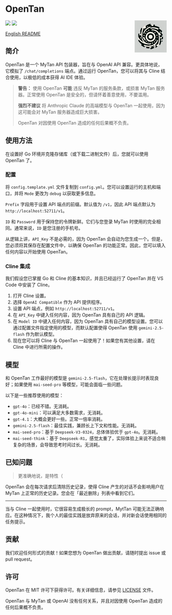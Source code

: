 # OpenTan

<div align="right">
<img src="./icon.jpg" width="100" align="right" />
</div>
<img src="https://img.shields.io/github/license/ShinoharaHaruna/OpenTan" />
<img src="https://img.shields.io/github/go-mod/go-version/ShinoharaHaruna/OpenTan" />

[English README](README.md)

## 简介

OpenTan 是一个 MyTan API 包装器，旨在与 OpenAI API 兼容。更具体地说，它模拟了 `/chat/completions` 端点。通过运行 OpenTan，您可以将其与 Cline 结合使用，以极低的成本获得 AI IDE 体验。

> **警告：** 使用 OpenTan **可能** 违反 MyTan 的服务条款，或损害 MyTan 服务器。正常使用 OpenTan 是安全的，但请怀着善意使用，不要滥用。
>
> **强烈不建议** 将 Anthropic Claude 的高端模型与 OpenTan 一起使用，因为这可能会对 MyTan 服务器造成巨大损害。
>
> OpenTan 对因使用 OpenTan 造成的任何后果概不负责。

## 使用方法

在设置好 Go 环境并克隆存储库（或下载二进制文件）后，您就可以使用 OpenTan 了。

### 配置

将 `config.template.yml` 文件复制到 `config.yml`。您可以设置运行的主机和端口，并将 `Mode` 更改为 `debug` 以获取更多信息。

`Prefix` 字段用于设置 API 端点的前缀。默认值为 `/v1`，因此 API 端点默认为 `http://localhost:52711/v1`。

`ID` 和 `Password` 用于保持您的令牌新鲜。它们与您登录 MyTan 时使用的完全相同。通常来说，`ID` 是您注册的手机号。

从逻辑上讲，`API_Key` 不是必需的，因为 OpenTan 会自动为您生成一个。但是，您必须将其保存在配置文件中，以确保 OpenTan 的功能正常。因此，您可以填入任何内容以开始使用 OpenTan。

### Cline 集成

我们假设您已掌握 Go 和 Cline 的基本知识，并且已经运行了 OpenTan 并在 VS Code 中安装了 Cline。

1. 打开 Cline 设置。
2. 选择 `OpenAI Compatible` 作为 API 提供程序。
3. 设置 API 端点，例如 `http://localhost:52711/v1`。
4. 在 `API_Key` 中键入任何内容，因为 OpenTan 具有自己的 API 逻辑。
5. 在 `Model ID` 中键入任何内容，因为 OpenTan 具有自己的模型设置。您可以通过配置文件指定使用的模型，而默认配置使得 OpenTan 使用 `gemini-2.5-flash` 作为默认模型。
6. 现在您可以将 Cline 与 OpenTan 一起使用了！如果您有其他设置，请在 Cline 中进行所需的操作。

## 模型

和 OpenTan 工作最好的模型是 `gemini-2.5-flash`，它在处理长提示时表现良好；如果使用 `mai-seed-pro` 等模型，可能会面临一些问题。

以下是一些推荐使用的模型：

- `gpt-4o`：已经不错。无消耗。
- `gpt-4o-mini`：可以满足大多数需求，无消耗。
- `gpt-4.1`：大概会更好一些。正常一倍率消耗。
- `gemini-2.5-flash`：最佳实践，兼顾长上下文和性能。无消耗。
- `mai-seed-pro`：基于 `Deepseek-V3-0324`，总体体验优于 `gpt-4o`。无消耗。
- `mai-seed-think`：基于 `Deepseek-R1`，感觉太重了，实际体验上来说不适合稍复杂的场景，会导致思考时间过长。无消耗。

## 已知问题

> 更准确地说，是特性（

OpenTan 会在每次请求后清除历史记录，使得 Cline 产生的对话不会影响用户在 MyTan 上正常的历史记录。您会在「最近删除」列表中看到它们。

---

当与 Cline 一起使用时，它很容易生成极长的 prompt，MytTan 可能无法正确响应。在这种情况下，我个人的最佳实践是放弃原来的会话，并对新会话使用相同的任务提示。

## 贡献

我们欢迎任何形式的贡献！如果您想为 OpenTan 做出贡献，请随时提出 issue 或 pull request。

## 许可

OpenTan 在 MIT 许可下获得许可。有关详细信息，请参见 [LICENSE](LICENSE) 文件。

OpenTan 与 MyTan 或 OpenAI 没有任何关系，并且对因使用 OpenTan 造成的任何后果概不负责。
